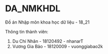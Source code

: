 # DA_NMKHDL
Đồ án Nhập môn khoa học dữ liệu - 18_21

Thông tin thành viên:
1. Du Chí Nhân - 18120492 - nhanarT
2. Vương Gia Bảo - 18120009 - vuonggiabao2k
